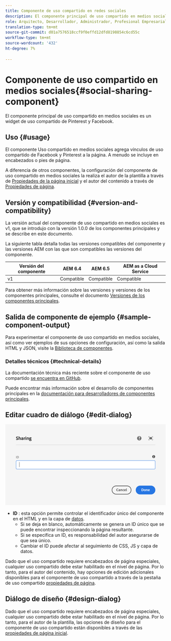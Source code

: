 ```yaml
---
title: Componente de uso compartido en redes sociales
description: El componente principal de uso compartido en medios sociales es un widget de uso compartido de Pinterest y Facebook.
role: Arquitecto, Desarrollador, Administrador, Profesional Empresarial
translation-type: tm+mt
source-git-commit: d01a7576518ccf9f0effd12dfd8198854c6cd55c
workflow-type: tm+mt
source-wordcount: '432'
ht-degree: 7%

---
```



# Componente de uso compartido en medios sociales{#social-sharing-component}

El componente principal de uso compartido en medios sociales es un widget de uso compartido de Pinterest y Facebook.

## Uso {#usage}

El componente Uso compartido en medios sociales agrega vínculos de uso compartido de Facebook y Pinterest a la página. A menudo se incluye en encabezados o pies de página.

A diferencia de otros componentes, la configuración del componente de uso compartido en medios sociales la realiza el autor de la plantilla a través de [Propiedades de la página inicial](https://docs.adobe.com/content/help/en/experience-manager-cloud-service/sites/authoring/features/templates.html) y el autor del contenido a través de [Propiedades de página](https://docs.adobe.com/content/help/es-ES/experience-manager-cloud-service/sites/authoring/fundamentals/page-properties.html).

## Versión y compatibilidad {#version-and-compatibility}

La versión actual del componente de uso compartido en medios sociales es v1, que se introdujo con la versión 1.0.0 de los componentes principales y se describe en este documento.

La siguiente tabla detalla todas las versiones compatibles del componente y las versiones AEM con las que son compatibles las versiones del componente.

| Versión del componente | AEM 6.4 | AEM 6.5 | AEM as a Cloud Service |
|--- |--- |--- |---|
| v1 | Compatible | Compatible | Compatible |

Para obtener más información sobre las versiones y versiones de los componentes principales, consulte el documento [Versiones de los componentes principales](/help/versions.md).

## Salida de componente de ejemplo {#sample-component-output}

Para experimentar el componente de uso compartido en medios sociales, así como ver ejemplos de sus opciones de configuración, así como la salida HTML y JSON, visite la [Biblioteca de componentes](https://adobe.com/go/aem_cmp_library_sharing).

### Detalles técnicos {#technical-details}

La documentación técnica más reciente sobre el componente de uso compartido [se encuentra en GitHub](https://adobe.com/go/aem_cmp_tech_sharing_v1).

Puede encontrar más información sobre el desarrollo de componentes principales en la [documentación para desarrolladores de componentes principales](/help/developing/overview.md).

## Editar cuadro de diálogo {#edit-dialog}

![Cuadro de diálogo de edición del componente de uso compartido](/help/assets/sharing-edit.png)

* **ID** : esta opción permite controlar el identificador único del componente en el HTML y en la capa de  [datos](/help/developing/data-layer/overview.md).
   * Si se deja en blanco, automáticamente se genera un ID único que se puede encontrar inspeccionando la página resultante.
   * Si se especifica un ID, es responsabilidad del autor asegurarse de que sea único.
   * Cambiar el ID puede afectar al seguimiento de CSS, JS y capa de datos.

Dado que el uso compartido requiere encabezados de página especiales, cualquier uso compartido debe estar habilitado en el nivel de página. Por lo tanto, para el autor del contenido, hay opciones de edición adicionales disponibles para el componente de uso compartido a través de la pestaña de uso compartido [propiedades de página](https://docs.adobe.com/content/help/en/experience-manager-cloud-service/sites/authoring/fundamentals/page-properties.html).

## Diálogo de diseño {#design-dialog}

Dado que el uso compartido requiere encabezados de página especiales, cualquier uso compartido debe estar habilitado en el nivel de página. Por lo tanto, para el autor de la plantilla, las opciones de diseño para el componente de uso compartido están disponibles a través de las [propiedades de página inicial](https://docs.adobe.com/content/help/en/experience-manager-cloud-service/sites/authoring/features/templates.html).

